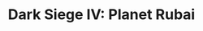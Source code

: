 ---
mission_id: dsiege4
editorsChoice:
title: "Dark Siege IV: Planet Rubai"
authors: 
    - "TJ13"
date:
filename: "dsiege4.zip"
description: "While we were focused on getting Mark out of the Reora Spaceport safely, the Empire was secretly moving in on the Lenors' family-owned planet, Rubai. Imperial forces have taken control of most of the planet. Rubai's capital city is full of life and Imperials now, also. We must return the control of this planet to it's rightful owners. The mission is to infiltrate Rubai and eliminate the Imperial Commander who currently has control of the planet."
heroImage:
levelReplaced:	JABSHIP
difficulty: no
bm:	yes
fme: no
wax: yes
three_do: yes
voc: no
gmd: yes
vue: no
lfd: no
base: "New level from scratch" 
editors: "WEDIT 3.2"

---